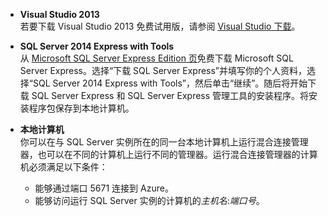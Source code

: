 
- **Visual Studio 2013**<br/>若要下载 Visual Studio 2013 免费试用版，请参阅 [Visual Studio 下载](http://www.visualstudio.com/downloads/download-visual-studio-vs)。 

- **SQL Server 2014 Express with Tools**<br/>从 [Microsoft SQL Server Express Edition 页](http://www.microsoft.com/zh-CN/server-cloud/Products/sql-server-editions/sql-server-express.aspx)免费下载 Microsoft SQL Server Express。选择“下载 SQL Server Express”并填写你的个人资料，选择“SQL Server 2014 Express with Tools”，然后单击“继续”。随后将开始下载 SQL Server Express 和 SQL Server Express 管理工具的安装程序。将安装程序包保存到本地计算机。

- **本地计算机**<br/>你可以在与 SQL Server 实例所在的同一台本地计算机上运行混合连接管理器，也可以在不同的计算机上运行不同的管理器。运行混合连接管理器的计算机必须满足以下条件：

	- 能够通过端口 5671 连接到 Azure。
	- 能够访问运行 SQL Server 实例的计算机的*主机名*:*端口号*。  

<!---HONumber=71-->